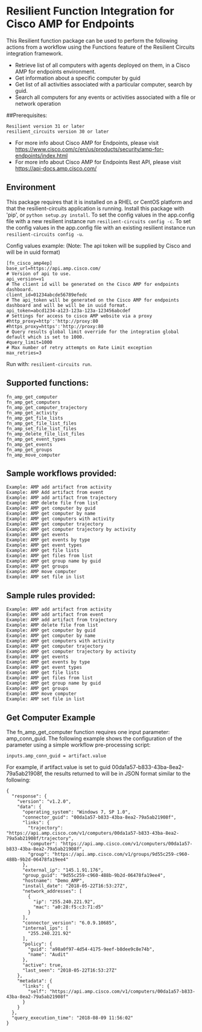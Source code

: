 # Resilient Function Integration for Cisco AMP for Endpoints

This Resilient function package can be used to perform the following actions from a workflow using the Functions feature of the Resilient
Circuits integration framework.

* Retrieve list of all computers with agents deployed on them, in a Cisco AMP for endpoints environment.
* Get information about a specific computer by guid
* Get list of all activities associated with a particular computer, search by guid.
* Search all computers for any events or activities associated with a file or network operation


##Prerequisites:
```
Resilient version 31 or later
resilient_circuits version 30 or later
```
* For more info about Cisco AMP for Endpoints, please visit https://www.cisco.com/c/en/us/products/security/amp-for-endpoints/index.html
* For more info about Cisco AMP for Endpoints Rest API, please visit https://api-docs.amp.cisco.com/


## Environment

This package requires that it is installed on a RHEL or CentOS platform and that the resilient-circuits application is running.
Install this package with 'pip', or `python setup.py install`.
To set the config values in the app.config file with a new resilient instance run `resilient-circuits config -c`.
To set the config values in the app.config file with an existing resilient instance run `resilient-circuits config -u`.

Config values example:
(Note: The api token will be supplied by Cisco and will be in uuid format)
```
[fn_cisco_amp4ep]
base_url=https://api.amp.cisco.com/
# Version of api to use.
api_version=v1
# The client id will be generated on the Cisco AMP for endpoints dashboard.
client_id=01234abcde56789efedc
# The api_token will be generated on the Cisco AMP for endpoints dashboard and will be will be in uuid format.
api_token=abcd1234-a123-123a-123a-123456abcdef
# Settings for access to cisco AMP website via a proxy
#http_proxy=http':'http://proxy:80
#https_proxy=https':'http://proxy:80
# Query results global limit override for the integration global default which is set to 1000.
#query_limit=1000
# Max number of retry attempts on Rate Limit exception
max_retries=3
```

Run with: `resilient-circuits run`.

## Supported functions:
```
fn_amp_get_computer
fn_amp_get_computers
fn_amp_get_computer_trajectory
fn_amp_get_activity
fn_amp_get_file_lists
fn_amp_get_file_list_files
fn_amp_set_file_list_files
fn_amp_delete_file_list_files
fn_amp_get_event_types
fn_amp_get_events
fn_amp_get_groups
fn_amp_move_computer
```
## Sample workflows provided:
```
Example: AMP add artifact from activity
Example: AMP Add artifact from event
Example: AMP add artifact from trajectory
Example: AMP delete file from list
Example: AMP get computer by guid
Example: AMP get computer by name
Example: AMP get computers with activity
Example: AMP get computer trajectory
Example: AMP get computer trajectory by activity
Example: AMP get events
Example: AMP get events by type
Example: AMP get event types
Example: AMP get file lists
Example: AMP get files from list
Example: AMP get group name by guid
Example: AMP get groups
Example: AMP move computer
Example: AMP set file in list
```
## Sample rules provided:
```
Example: AMP add artifact from activity
Example: AMP add artifact from event
Example: AMP add artifact from trajectory
Example: AMP delete file from list
Example: AMP get computer by guid
Example: AMP get computer by name
Example: AMP get computers with activity
Example: AMP get computer trajectory
Example: AMP get computer trajectory by activity
Example: AMP get events
Example: AMP get events by type
Example: AMP get event types
Example: AMP get file lists
Example: AMP get files from list
Example: AMP get group name by guid
Example: AMP get groups
Example: AMP move computer
Example: AMP set file in list
```
## Get Computer Example

The fn_amp_get_computer function requires one input parameter: amp_conn_guid. 
The following example shows the configuration of the parameter using a simple workflow pre-processing script:

```
inputs.amp_conn_guid = artifact.value
```
For example, if artifact.value is set to guid 00da1a57-b833-43ba-8ea2-79a5ab21908f, the results
returned to will be in JSON format similar to the following:
```
{
  "response": {
    "version": "v1.2.0",
    "data": {
      "operating_system": "Windows 7, SP 1.0",
      "connector_guid": "00da1a57-b833-43ba-8ea2-79a5ab21908f",
      "links": {
        "trajectory": "https://api.amp.cisco.com/v1/computers/00da1a57-b833-43ba-8ea2-79a5ab21908f/trajectory",
        "computer": "https://api.amp.cisco.com/v1/computers/00da1a57-b833-43ba-8ea2-79a5ab21908f",
        "group": "https://api.amp.cisco.com/v1/groups/9d55c259-c960-488b-9b2d-06478fa19ee4"
      },
      "external_ip": "145.1.91.176",
      "group_guid": "9d55c259-c960-488b-9b2d-06478fa19ee4",
      "hostname": "Demo_AMP",
      "install_date": "2018-05-22T16:53:27Z",
      "network_addresses": [
        {
          "ip": "255.240.221.92",
          "mac": "a0:28:f5:c3:71:d5"
        }
      ],
      "connector_version": "6.0.9.10685",
      "internal_ips": [
        "255.240.221.92"
      ],
      "policy": {
        "guid": "a98a0f97-4d54-4175-9eef-b8dee9c8e74b",
        "name": "Audit"
      },
      "active": true,
      "last_seen": "2018-05-22T16:53:27Z"
    },
    "metadata": {
      "links": {
        "self": "https://api.amp.cisco.com/v1/computers/00da1a57-b833-43ba-8ea2-79a5ab21908f"
      }
    }
  },
  "query_execution_time": "2018-08-09 11:56:02"
}
```

